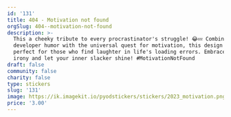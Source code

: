 ```yaml
---
id: '131'
title: 404 - Motivation not found
orgSlug: 404--motivation-not-found
description: >-
  This a cheeky tribute to every procrastinator's struggle! 😂💤 Combining
  developer humor with the universal quest for motivation, this design is
  perfect for those who find laughter in life's loading errors. Embrace the
  irony and let your inner slacker shine! #MotivationNotFound
draft: false
community: false
charity: false
type: stickers
slug: '131'
image: https://ik.imagekit.io/pyodstickers/stickers/2023_motivation.png
price: '3.00'
---
```

